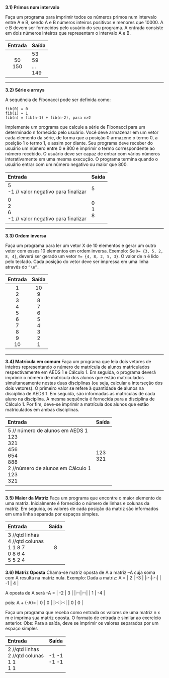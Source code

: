 **3.1) Primos num intervalo**

Faça um programa para imprimir todos os números primos num intervalo entre A e B,
sendo A e B números inteiros positivos e menores que 10000. A e B devem ser
fornecidos pelo usuário do seu programa.
A entrada consiste em dois números inteiros que representam o intervalo A e B.


| Entrada | Saída|
|:-:|:-|
| 50 <br> 150 | 53 <br> 59 <br> ... <br> 149  |
<hr>

**3.2) Série e arrays**

A sequência de Fibonacci pode ser definida como:

`fib(0) = 0` <br>
`fib(1) = 1` <br>
`fib(n) = fib(n-1) + fib(n-2), para n>2`

Implemente um programa que calcule a série de Fibonacci para um determinado n
fornecido pelo usuário. Você deve armazenar em um vetor cada elemento da série, de
forma que a posição 0 armazene o termo 0, a posição 1 o termo 1, e assim por diante.
Seu programa deve receber do usuário um número entre 0 e 800 e imprimir o termo
correspondente ao número recebido. O usuário deve ser capaz de entrar com vários
números interativamente em uma mesma execução. O programa termina quando o
usuário entrar com um número negativo ou maior que 800.


| Entrada | Saída |
|:-|:-|
| 5 <br> -1 // valor negativo para finalizar | 5  |
| 0 <br> 2 <br> 6 <br> -1 // valor negativo para finalizar | 0 <br> 1 <br> 8 |
<hr>

**3.3) Ordem inversa**

Faça um programa para ler um vetor X de 10 elementos e gerar um outro vetor com
esses 10 elementos em ordem inversa. Exemplo: Se `X= {3, 5, 2, 8, 4}`, deverá ser
gerado um vetor `Y= {4, 8, 2, 5, 3}`. O valor de n é lido pelo teclado.
Cada posição do vetor deve ser impressa em uma linha através do `“\n”`.

| Entrada | Saída |
|:-:|:-:|
| 1<br>2<br>3<br>4<br>5<br>6<br>7<br>8<br>9<br>10  | 10<br>9<br>8<br>7<br>6<br>5<br>4<br>3<br>2<br>1  |
<hr>

**3.4) Matrícula em comum**
Faça um programa que leia dois vetores de inteiros representando o número de
matrícula de alunos matriculados respectivamente em AEDS 1 e Cálculo 1. Em
seguida, o programa deverá imprimir o número de matrícula dos alunos que estão
matriculados simultaneamente nestas duas disciplinas (ou seja, calcular a interseção
dos dois vetores).
O primeiro valor se refere à quantidade de alunos na disciplina de AEDS 1. Em
seguida, são informadas as matrículas de cada aluno na disciplina. A mesma
sequência é fornecida para a disciplina de Cálculo 1. Por fim, deve-se imprimir a
matrícula dos alunos que estão matriculados em ambas disciplinas.

| Entrada | Saída |
|:-|:-|
| 5 // número de alunos em AEDS 1 <br> 123 <br>321<br>456<br>654<br>888<br>2 //número de alunos em Cálculo 1<br>123<br>321 |  123 <br> 321  |

<hr>

**3.5) Maior da Matriz**
Faça um programa que encontre o maior elemento de uma matriz. Inicialmente é
fornecido o número de linhas e colunas da matriz. Em seguida, os valores de cada
posição da matriz são informados em uma linha separada por espaços simples.

| Entrada | Saída |
|:-|:-:|
| 3 //qtd linhas <br> 4 //qtd colunas <br> 1 1 8 7 <br> 0 8 6 4 <br> 5 5 2 4 | 8 |

**3.6) Matriz Oposta**
Chama-se matriz oposta de A a matriz –A cuja soma com A resulta na matriz nula.
Exemplo: Dada a matriz: A =
| 2 | -3 |
|:-:|:-:|
| -1 | 4 |

A oposta de A será -A =
| -2 | 3 |
|:-:|:-:|
| 1 | -4 |

pois:
A + (-A)=
| 0 | 0 |
|:-:|:-:|
| 0 | 0 |

Faça um programa que receba como entrada os valores de uma matriz n x m e
imprima sua matriz oposta. O formato de entrada é similar ao exercício anterior. Obs:
Para a saída, deve se imprimir os valores separados por um espaço simples

| Entrada | Saída |
|:-|:-:|
| 2 //qtd linhas <br> 2 //qtd colunas <br> 1 1 <br> 1 1 | -1 -1 <br> -1 -1 |
